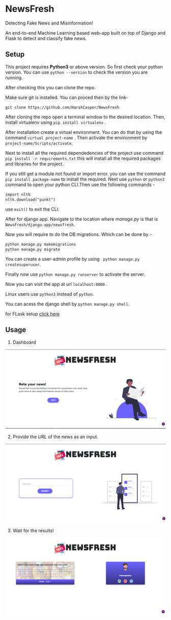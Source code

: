 # NewsFresh
Detecting Fake News and Misinformation!

An end-to-end Machine Learning based web-app built on top of Django and Flask to detect and classify fake news.

## Setup
 
This project requires **Python3** or above version. So first check your python version.
You can use ``` python --version ``` to check the version you are running.
  

After checking this you can clone the repo.
 

Make sure git is installed. You can proced then by the link-

```
git clone https://github.com/HarshCasper/NewsFresh
```

After cloning the repo open a terminal window to the desired location. Then, install virtualenv using ``` pip install virtualenv ``` .
 

After installation create a virtual environment. You can do that by using the command ``` virtual project-name ``` . Then activate the environment by ``` project-name/Scripts/activate```.


Next to install all the required dependedencies of the project use command ``` pip install -r requirements.txt ``` this will install all the required packages and libraries for the project. 
 

If you still get a module not found or import error. you can use the command ``` pip install package-name``` to install the required.
Next use ```python``` or ```python3``` command to open your python CLI.Then use the following commands -


```
import nltk
nltk.download("punkt")
```

use ```exit()``` to exit the CLI.


After for django app. Navigate to the location where *manage.py* is that is ```NewsFresh/django-app/newsfresh```. 


Now you will require to do the DB migrations. Which can be done by -


```
python manage.py makemigrations
python manage.py migrate
```


You can create a user-admin profile by using ``` python manage.py createsuperuser```.


Finally now use ``` python manage.py runserver ``` to activate the server.


Now you can visit the app at url ```localhost:8000``` .


Linux users use ```python3``` instead of ```python```.


You can acess the django shell by ```python manage.py shell```.


for FLask setup [click here](https://github.com/SANKET7738/NewsFresh/blob/master/flask-app/setup.md)
 

## Usage

1. Dashboard

![landing-page](https://github.com/SANKET7738/fake-news-classifier/blob/master/demo-imgs/dashboard.png)


2. Provide the *URL* of the news as an input.

![input](https://github.com/SANKET7738/fake-news-classifier/blob/master/demo-imgs/input.png)

3. Wait for the results!

![output](https://github.com/SANKET7738/fake-news-classifier/blob/master/demo-imgs/output.png)


